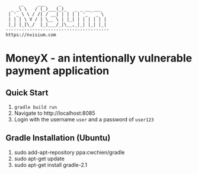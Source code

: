 
```
     __     ___     _                 
  _ _\ \   / (_)___(_)_   _ _ __ ___  
 | '_ \ \ / /| / __| | | | | '_ ` _ \ 
 | | | \ V / | \__ \ | |_| | | | | | |
 |_| |_|\_/  |_|___/_|\__,_|_| |_| |_|
---------------------------------------
https://nvisium.com
```                                      

MoneyX - an intentionally vulnerable payment application
===

Quick Start
----
1. ```gradle build run```
2. Navigate to http://localhost:8085
3. Login with the username `user` and a password of `user123`

Gradle Installation (Ubuntu)
----
1. sudo add-apt-repository ppa:cwchien/gradle
2. sudo apt-get update
3. sudo apt-get install gradle-2.1

